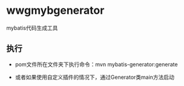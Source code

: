 # wwgmybgenerator
mybatis代码生成工具


## 执行

- pom文件所在文件夹下执行命令：mvn mybatis-generator:generate

- 或者如果使用自定义插件的情况下，通过Generator类main方法启动
